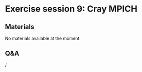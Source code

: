 # Exercise session 9: Cray MPICH

<!--
The files for the exercises can be found in `Exercises/HPE/day3/PRogrammingModels`.
Test the Pi example with MPI or MPI/OpenMP on 4 nodes and 4 tasks.
Show where the ranks/threads are running by using the appropriate MPICH environment variable.
Use environment variables to change this order (rank-reordering).

Alternatively, continue with the previous exercises if these are more relevant for your work.
-->


## Materials

No materials available at the moment.

<!--
Temporary location of materials (for the lifetime of the training project):

-   See the exercise assignments in
    `/project/project_465000644/Slides/HPE/Exercises_day3.pdf` or
    `/project/project_465000644/Slides/HPE/Exercises.pdf` (whichever is present).

-   Exercise files in `/project/project_465000644/Exercises/HPE/day3`

Temporary web-available materials:

-    Overview exercise assignments day 1+2+3 temporarily available on
     [this link](https://462000265.lumidata.eu/4day-20231003/files/LUMI-4day-20231003-3_Exercises_day3.pdf)
-->

<!--
Archived materials on LUMI:

-   Exercise assignments in `/appl/local/training/4day-20231003/files/LUMI-4day-20231003-Exercises_HPE.pdf`

-   Exercises as bizp2-compressed tar file in
    `/appl/local/training/4day-20231003/files/LUMI-4day-20231003-Exercises_HPE.tar.bz2`

-   Exercises as uncompressed tar file in
    `/appl/local/training/4day-20231003/files/LUMI-4day-20231003-Exercises_HPE.tar`
-->


## Q&A

/
